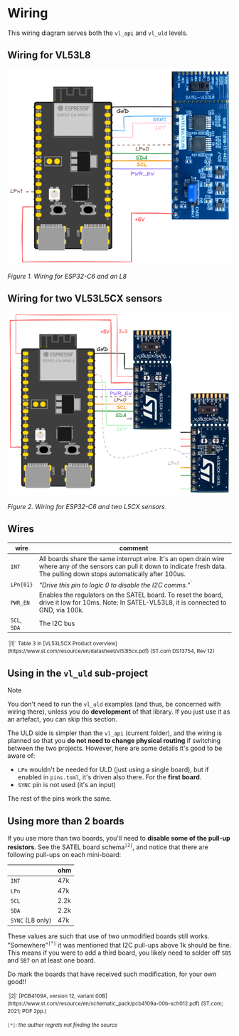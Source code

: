 # Wiring

This wiring diagram serves both the `vl_api` and `vl_uld` levels.

## Wiring for VL53L8

![](.images/wiring-l8.png)

*Figure 1. Wiring for ESP32-C6 and an L8*


## Wiring for two VL53L5CX sensors

![](.images/wiring-l5cx-2.png)

*Figure 2. Wiring for ESP32-C6 and two L5CX sensors*


## Wires

|wire|comment|
|---|---|
|`INT`|All boards share the same interrupt wire. It's an open drain wire where any of the sensors can pull it down to indicate fresh data. The pulling down stops automatically after 100us.|
|`LPn{01}`|*"Drive this pin to logic 0 to disable the I2C comms."*<sup>`|1|`</sup><p />In particular, the pin *DOES NOT have anything to do with the Low Power mode, despite its name.* We use it as a chip select, which it is.<p />NOTE: For running a single board, you can leave this pin unconnected (it has a pull-up within the SATEL board).|
|`PWR_EN`|Enables the regulators on the SATEL board. To reset the board, drive it low for 10ms. Note: In SATEL-VL53L8, it is connected to GND, via 100k.|
|`SCL`, `SDA`|The I2C bus|

<small>
`|1|` Table 3 in [VL53L5CX Product overview](https://www.st.com/resource/en/datasheet/vl53l5cx.pdf) (ST.com DS13754, Rev 12)
</small>

## Using in the `vl_uld` sub-project

>[!NOTE]
>
>You don't need to run the `vl_uld` examples (and thus, be concerned with wiring there), unless you do **development** of that library. If you just use it as an artefact, you can skip this section.

The ULD side is simpler than the `vl_api` (current folder), and the wiring is planned so that you **do not need to change physical routing** if switching between the two projects. However, here are some details it's good to be aware of:

- `LPn` wouldn't be needed for ULD (just using a single board), but if enabled in `pins.toml`, it's driven also there. For the **first board**.
- `SYNC` pin is not used (it's an input)

The rest of the pins work the same.


## Using more than 2 boards

If you use more than two boards, you'll need to **disable some of the pull-up resistors**. See the SATEL board schema<sup>`|2|`</sup>, and notice that there are following pull-ups on each mini-board:

||ohm|
|---|---|
|`INT`|47k|
|`LPn`|47k|
|`SCL`|2.2k|
|`SDA`|2.2k|
|`SYNC` (L8 only)|47k|

These values are such that use of two unmodified boards still works. "Somewhere"<sup>`|*|`</sup> it was mentioned that I2C pull-ups above 1k should be fine. This means if you were to add a third board, you likely need to solder off `SB5` and `SB7` on at least one board. 

Do mark the boards that have received such modification, for your own good!!

<small>
`|2|` [PCB4109A, version 12, variant 00B](https://www.st.com/resource/en/schematic_pack/pcb4109a-00b-sch012.pdf) (ST.com; 2021; PDF 2pp.)

`|*|`: *the author regrets not finding the source*</small>
</small>
